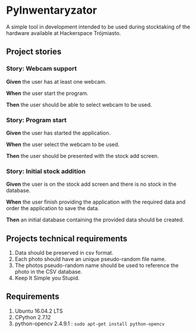 PyInwentaryzator
======

A simple tool in development intended to be used during stocktaking of the hardware available at Hackerspace Trójmiasto.

Project stories
------

### Story: Webcam support
**Given** the user has at least one webcam.

**When** the user start the program.

**Then** the user should be able to select webcam to be used.

### Story: Program start
**Given** the user has started the application.

**When** the user select the webcam to be used.

**Then** the user should be presented with the stock add screen.

### Story: Initial stock addition
**Given** the user is on the stock add screen and there is no stock in the database.

**When** the user finish providing the application with the required data and order the application to save the data.

**Then** an initial database containing the provided data should be created.

Projects technical requirements
------

1. Data should be preserved in csv format.
2. Each photo should have an unique pseudo-random file name.
3. The photos pseudo-random name should be used to reference the photo in the CSV database.
4. Keep It Simple you Stupid.

Requirements
------
1. Ubuntu 16.04.2 LTS
2. CPython 2.7.12
3. python-opencv 2.4.9.1 : `sudo apt-get install python-opencv`
